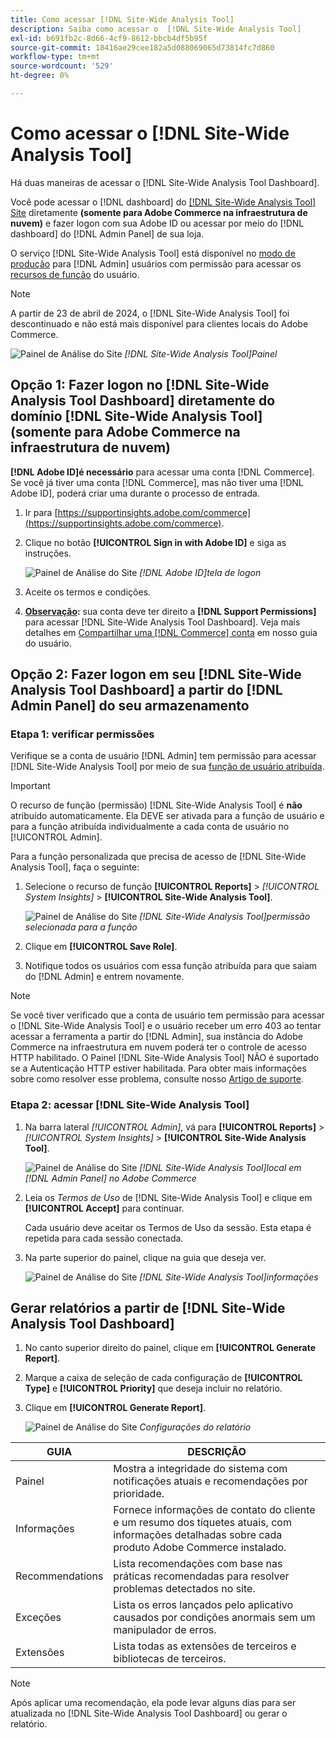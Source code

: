 ```yaml
---
title: Como acessar [!DNL Site-Wide Analysis Tool]
description: Saiba como acessar o  [!DNL Site-Wide Analysis Tool]
exl-id: b691fb2c-8d66-4cf9-8612-bbcb4df5b95f
source-git-commit: 18416ae29cee182a5d088069065d73814fc7d860
workflow-type: tm+mt
source-wordcount: '529'
ht-degree: 0%

---
```


# Como acessar o [!DNL Site-Wide Analysis Tool]

Há duas maneiras de acessar o [!DNL Site-Wide Analysis Tool Dashboard].

Você pode acessar o [!DNL dashboard] do [[!DNL Site-Wide Analysis Tool] Site](https://supportinsights.adobe.com/commerce) diretamente **(somente para Adobe Commerce na infraestrutura de nuvem)** e fazer logon com sua Adobe ID ou acessar por meio do [!DNL dashboard] do [!DNL Admin Panel] de sua loja.

O serviço [!DNL Site-Wide Analysis Tool] está disponível no [modo de produção](https://docs.magento.com/user-guide/magento/installation-modes.html) para [!DNL Admin] usuários com permissão para acessar os [recursos de função](https://docs.magento.com/user-guide/system/permissions-user-roles.html) do usuário.

>[!NOTE]
>
>A partir de 23 de abril de 2024, o [!DNL Site-Wide Analysis Tool] foi descontinuado e não está mais disponível para clientes locais do Adobe Commerce.


![Painel de Análise do Site](../../assets/tools/site-wide-analysis-tool-dashboard.png)
*[!DNL Site-Wide Analysis Tool]Painel*

## Opção 1: Fazer logon no [!DNL Site-Wide Analysis Tool Dashboard] diretamente do domínio [!DNL Site-Wide Analysis Tool] (somente para Adobe Commerce na infraestrutura de nuvem)

**[!DNL Adobe ID]é necessário** para acessar uma conta [!DNL Commerce].
Se você já tiver uma conta [!DNL Commerce], mas não tiver uma [!DNL Adobe ID], poderá criar uma durante o processo de entrada.

1. Ir para [https://supportinsights.adobe.com/commerce](https://supportinsights.adobe.com/commerce).

1. Clique no botão **[!UICONTROL Sign in with Adobe ID]** e siga as instruções.

   ![Painel de Análise do Site](../../assets/tools/adobe-id-login.jpg)
   *[!DNL Adobe ID]tela de logon*

1. Aceite os termos e condições.

1. **<u>Observação</u>:** sua conta deve ter direito a **[!DNL Support Permissions]** para acessar [!DNL Site-Wide Analysis Tool Dashboard].
Veja mais detalhes em [Compartilhar uma [!DNL Commerce] conta](https://experienceleague.adobe.com/docs/commerce-admin/start/commerce-account/commerce-account-share.html) em nosso guia do usuário.

## Opção 2: Fazer logon em seu [!DNL Site-Wide Analysis Tool Dashboard] a partir do [!DNL Admin Panel] do seu armazenamento

### Etapa 1: verificar permissões

Verifique se a conta de usuário [!DNL Admin] tem permissão para acessar [!DNL Site-Wide Analysis Tool] por meio de sua [função de usuário atribuída](https://docs.magento.com/user-guide/system/permissions-user-roles.html).

>[!IMPORTANT]
>
>O recurso de função (permissão) [!DNL Site-Wide Analysis Tool] é **não** atribuído automaticamente. Ela DEVE ser ativada para a função de usuário e para a função atribuída individualmente a cada conta de usuário no [!UICONTROL Admin].

Para a função personalizada que precisa de acesso de [!DNL Site-Wide Analysis Tool], faça o seguinte:

1. Selecione o recurso de função **[!UICONTROL Reports]** > *[!UICONTROL System Insights]* > **[!UICONTROL Site-Wide Analysis Tool]**.

   ![Painel de Análise do Site](../../assets/tools/swat-role-access.png)
   *[!DNL Site-Wide Analysis Tool]permissão selecionada para a função*

1. Clique em **[!UICONTROL Save Role]**.

1. Notifique todos os usuários com essa função atribuída para que saiam do [!DNL Admin] e entrem novamente.

>[!NOTE]
>
>Se você tiver verificado que a conta de usuário tem permissão para acessar o [!DNL Site-Wide Analysis Tool] e o usuário receber um erro 403 ao tentar acessar a ferramenta a partir do [!DNL Admin], sua instância do Adobe Commerce na infraestrutura em nuvem poderá ter o controle de acesso HTTP habilitado. O Painel [!DNL Site-Wide Analysis Tool] NÃO é suportado se a Autenticação HTTP estiver habilitada. Para obter mais informações sobre como resolver esse problema, consulte nosso [Artigo de suporte](https://support.magento.com/hc/en-us/articles/360057400172-403-errors-when-accessing-Site-Wide-Analysis-Tool-on-Magento?_ga=2.168901729.117144580.1649172612-1623400270.1640858671).

### Etapa 2: acessar [!DNL Site-Wide Analysis Tool]

1. Na barra lateral *[!UICONTROL Admin]*, vá para **[!UICONTROL Reports]** > *[!UICONTROL System Insights]* > **[!UICONTROL Site-Wide Analysis Tool]**.

   ![Painel de Análise do Site](../../assets/tools/ac-admin-panel-marked.jpg)
   *[!DNL Site-Wide Analysis Tool]local em [!DNL Admin Panel] no Adobe Commerce*

1. Leia os *Termos de Uso* de [!DNL Site-Wide Analysis Tool] e clique em **[!UICONTROL Accept]** para continuar.

   Cada usuário deve aceitar os Termos de Uso da sessão. Esta etapa é repetida para cada sessão conectada.


1. Na parte superior do painel, clique na guia que deseja ver.

   ![Painel de Análise do Site](../../assets/tools/swat-information-tab.png)
   *[!DNL Site-Wide Analysis Tool]informações*

## Gerar relatórios a partir de [!DNL Site-Wide Analysis Tool Dashboard]

1. No canto superior direito do painel, clique em **[!UICONTROL Generate Report]**.

1. Marque a caixa de seleção de cada configuração de **[!UICONTROL Type]** e **[!UICONTROL Priority]** que deseja incluir no relatório.

1. Clique em **[!UICONTROL Generate Report]**.

   ![Painel de Análise do Site](../../assets/tools/swat-report-settings.png)
   *Configurações do relatório*

| GUIA | DESCRIÇÃO |
| --- | --- |
| Painel | Mostra a integridade do sistema com notificações atuais e recomendações por prioridade. |
| Informações | Fornece informações de contato do cliente e um resumo dos tíquetes atuais, com informações detalhadas sobre cada produto Adobe Commerce instalado. |
| Recommendations | Lista recomendações com base nas práticas recomendadas para resolver problemas detectados no site. |
| Exceções | Lista os erros lançados pelo aplicativo causados por condições anormais sem um manipulador de erros. |
| Extensões | Lista todas as extensões de terceiros e bibliotecas de terceiros. |

>[!NOTE]
>
>Após aplicar uma recomendação, ela pode levar alguns dias para ser atualizada no [!DNL Site-Wide Analysis Tool Dashboard] ou gerar o relatório.
